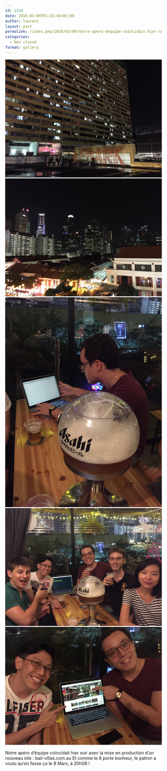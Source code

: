 ```yaml
---
id: 1154
date: 2016-03-09T01:25:44+01:00
author: laurent
layout: post
permalink: /index.php/2016/03/09/notre-apero-dequipe-coincidait-hier-soir-avec-la/
categories:
  - Non classé
format: gallery
---
```

<img src="/images/2016/03/tumblr_o3qzz08V0U1uuvt0bo1_1280.jpg" />
<img src="/images/2016/03/tumblr_o3qzz08V0U1uuvt0bo2_1280.jpg" />
<img src="/images/2016/03/tumblr_o3qzz08V0U1uuvt0bo3_1280.jpg" />
<img src="/images/2016/03/tumblr_o3qzz08V0U1uuvt0bo4_1280.jpg" />
<img src="/images/2016/03/tumblr_o3qzz08V0U1uuvt0bo5_1280.jpg" />

Notre apéro d&rsquo;équipe coïncidait hier soir avec la mise en production d&rsquo;un nouveau site : bail-villas.com.au Et comme le 8 porte bonheur, le patron a voulu qu&rsquo;on fasse ça le 8 Mars, à 20h08 !
